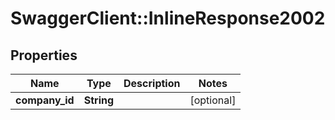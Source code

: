 # SwaggerClient::InlineResponse2002

## Properties
Name | Type | Description | Notes
------------ | ------------- | ------------- | -------------
**company_id** | **String** |  | [optional] 


